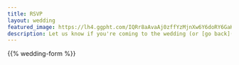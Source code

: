 ```yaml
---
title: RSVP
layout: wedding
featured_image: https://lh4.ggpht.com/IQRr8aAvaAj0zffYzMjnXw6Y6doRY6GaKMaYm7u-XN6K2tgp0VIxLFM8S97dRVLfng=h900
description: Let us know if you're coming to the wedding (or [go back](/wedding))
---
```

{{% wedding-form %}}
